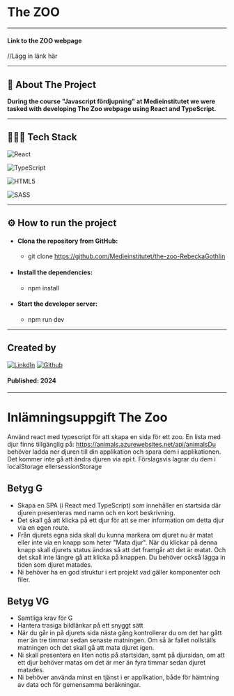 
# The ZOO

---

#### Link to the ZOO webpage

//Lägg in länk här

---

## 📄 About The Project 

**During the course "Javascript fördjupning" at Medieinstitutet we were tasked with developing The Zoo webpage using React and TypeScript.**

---

## 👨🏻‍💻 Tech Stack

![React](https://img.shields.io/badge/react-%2320232a.svg?style=for-the-badge&logo=react&logoColor=%2361DAFB)

![TypeScript](https://img.shields.io/badge/typescript-%23007ACC.svg?style=for-the-badge&logo=typescript&logoColor=white)

![HTML5](https://img.shields.io/badge/HTML5-E34F26?style=for-the-badge&logo=html5&logoColor=white)

![SASS](https://img.shields.io/badge/SASS-hotpink.svg?style=for-the-badge&logo=SASS&logoColor=white)

---

## ⚙️ How to run the project

- #### **Clona the repository from GitHub:**
    - git clone https://github.com/Medieinstitutet/the-zoo-RebeckaGothlin

- #### **Install the dependencies:**
    - npm install

- #### **Start the developer server:**
    - npm run dev

---

## Created by

[![LinkdIn](https://img.shields.io/badge/-0077B5?style=for-the-badge&logo=linkedin&logoColor=white)](https://www.linkedin.com/in/rebecka-g%C3%B6thlin-963037280/)
[![Github](https://img.shields.io/badge/Rebecka%20Göthlin-100000?style=for-the-badge&logo=github&logoColor=white)](https://github.com/RebeckaGothlin)

#### Published: 2024

---

# Inlämningsuppgift The Zoo

Använd react med typescript för att skapa en sida för ett zoo. En lista med djur finns tillgänglig på: https://animals.azurewebsites.net/api/animalsDu behöver ladda ner djuren till din applikation och spara dem i applikationen. Det kommer inte gå att ändra djuren via api:t. Förslagsvis lagrar du dem i localStorage ellersessionStorage

## Betyg G

- Skapa en SPA (i React med TypeScript) som innehåller en startsida där djuren presenteras med namn och en kort beskrivning.
- Det skall gå att klicka på ett djur för att se mer information om detta djur via en egen route.
- Från djurets egna sida skall du kunna markera om djuret nu är matat eller inte via en knapp som heter "Mata djur". När du klickar på denna knapp skall djurets status ändras så att det framgår att det är matat. Och det skall inte längre gå att klicka på knappen. Du behöver också lägga in tiden som djuret matades.
- Ni behöver ha en god struktur i ert projekt vad gäller komponenter och filer.

## Betyg VG

- Samtliga krav för G
- Hantera trasiga bildlänkar på ett snyggt sätt
- När du går in på djurets sida nästa gång kontrollerar du om det har gått mer än tre timmar sedan senaste matningen. Om så är fallet nollställs matningen och det skall gå att mata djuret igen.
- Ni skall presentera en liten notis på startsidan, samt på djursidan, om att ett djur behöver matas om det är mer än fyra timmar sedan djuret matades.
- Ni behöver använda minst en tjänst i er applikation, både för hämtning av data och för gemensamma beräkningar.
